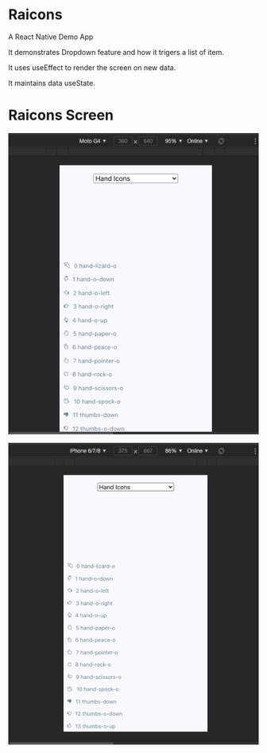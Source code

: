 # Raicons

A React Native Demo App

It demonstrates Dropdown feature and how it trigers a list of item.

It uses useEffect to render the screen on new data.

It maintains data useState.

# Raicons Screen


![Creating a new Repl](/assets/demoImages/1.png)

![Creating a new Repl](/assets/demoImages/2.png)